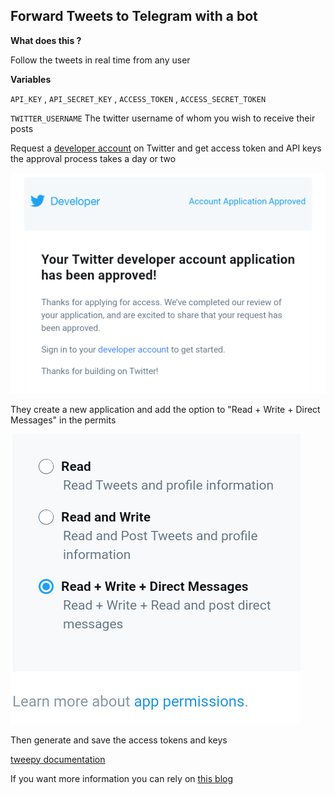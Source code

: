 ## Forward Tweets to Telegram with a bot

<b>What does this ? </b>

Follow the tweets in real time from any user

<b>Variables</b>

`API_KEY` , `API_SECRET_KEY` , `ACCESS_TOKEN` , `ACCESS_SECRET_TOKEN`  

`TWITTER_USERNAME` The twitter username of whom you wish to receive their posts


Request a [developer account]( https://developer.twitter.com/  ) on Twitter and get access token and API keys
the approval process takes a day or two

<img src="/image/20210730_011957.png"/>

They create a new application and add the option to "Read + Write + Direct Messages" in the permits

<img src="/image/20210729_135344.png"/>

Then generate and save the access tokens and keys

[tweepy documentation](https://docs.tweepy.org/en/latest/streaming.html?highlight=Stream#using-stream)

If you want more information you can rely on [this blog](https://platzi.com/blog/extraer-datos-twitter/)
